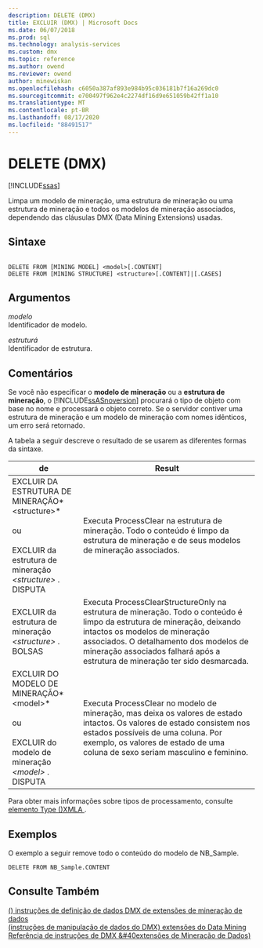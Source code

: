 ```yaml
---
description: DELETE (DMX)
title: EXCLUIR (DMX) | Microsoft Docs
ms.date: 06/07/2018
ms.prod: sql
ms.technology: analysis-services
ms.custom: dmx
ms.topic: reference
ms.author: owend
ms.reviewer: owend
author: minewiskan
ms.openlocfilehash: c6050a387af893e984b95c036181b7f16a269dc0
ms.sourcegitcommit: e700497f962e4c2274df16d9e651059b42ff1a10
ms.translationtype: MT
ms.contentlocale: pt-BR
ms.lasthandoff: 08/17/2020
ms.locfileid: "88491517"
---
```

# <a name="delete-dmx"></a>DELETE (DMX)
[!INCLUDE[ssas](../includes/applies-to-version/ssas.md)]

  Limpa um modelo de mineração, uma estrutura de mineração ou uma estrutura de mineração e todos os modelos de mineração associados, dependendo das cláusulas DMX (Data Mining Extensions) usadas.  
  
## <a name="syntax"></a>Sintaxe  
  
```  
  
DELETE FROM [MINING MODEL] <model>[.CONTENT]  
DELETE FROM [MINING STRUCTURE] <structure>[.CONTENT]|[.CASES]  
```  
  
## <a name="arguments"></a>Argumentos  
 *modelo*  
 Identificador de modelo.  
  
 *estruturá*  
 Identificador de estrutura.  
  
## <a name="remarks"></a>Comentários  
 Se você não especificar o **modelo de mineração** ou a **estrutura de mineração**, o [!INCLUDE[ssASnoversion](../includes/ssasnoversion-md.md)] procurará o tipo de objeto com base no nome e processará o objeto correto. Se o servidor contiver uma estrutura de mineração e um modelo de mineração com nomes idênticos, um erro será retornado.  
  
 A tabela a seguir descreve o resultado de se usarem as diferentes formas da sintaxe.  
  
|de|Result|  
|---------------|------------|  
|EXCLUIR DA ESTRUTURA DE MINERAÇÃO*\<structure>*<br /><br /> ou<br /><br /> EXCLUIR da estrutura de mineração *\<structure>* . DISPUTA|Executa ProcessClear na estrutura de mineração. Todo o conteúdo é limpo da estrutura de mineração e de seus modelos de mineração associados.|  
|EXCLUIR da estrutura de mineração *\<structure>* . BOLSAS|Executa ProcessClearStructureOnly na estrutura de mineração. Todo o conteúdo é limpo da estrutura de mineração, deixando intactos os modelos de mineração associados. O detalhamento dos modelos de mineração associados falhará após a estrutura de mineração ter sido desmarcada.|  
|EXCLUIR DO MODELO DE MINERAÇÃO*\<model>*<br /><br /> ou<br /><br /> EXCLUIR do modelo de mineração *\<model>* . DISPUTA|Executa ProcessClear no modelo de mineração, mas deixa os valores de estado intactos. Os valores de estado consistem nos estados possíveis de uma coluna. Por exemplo, os valores de estado de uma coluna de sexo seriam masculino e feminino.|  
  
 Para obter mais informações sobre tipos de processamento, consulte [elemento Type &#40;&#41;XMLA ](https://docs.microsoft.com/analysis-services/xmla/xml-elements-properties/type-element-xmla).  
  
## <a name="examples"></a>Exemplos  
 O exemplo a seguir remove todo o conteúdo do modelo de NB_Sample.  
  
```  
DELETE FROM NB_Sample.CONTENT  
```  
  
## <a name="see-also"></a>Consulte Também  
 [&#40;&#41; instruções de definição de dados DMX de extensões de mineração de dados](../dmx/dmx-statements-data-definition.md)   
 [&#40;instruções de manipulação de dados do DMX&#41; extensões do Data Mining](../dmx/dmx-statements-data-manipulation.md)   
 [Referência de instruções de DMX &#40extensões de Mineração de Dados&#41;](../dmx/data-mining-extensions-dmx-statements.md)  
  
  
